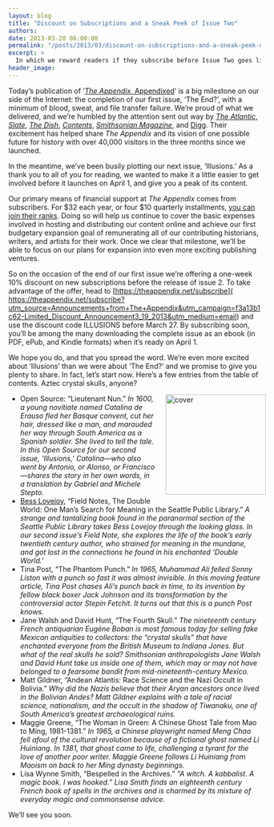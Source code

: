 ```yaml
---
layout: blog
title: "Discount on Subscriptions and a Sneak Peek of Issue Two"
authors:
date: 2013-03-20 06:00:00
permalink: "/posts/2013/03/discount-on-subscriptions-and-a-sneak-peek-of-issue-two"
excerpt: >
  In which we reward readers if they subscribe before Issue Two goes live, and we share a sneak peek of its contents. Aztec crystal skulls, anyone?
header_image: 
---
```

Today’s publication of ‘[_The Appendix_, Appendixed](http://theappendix.net/issues/2012/12/appendix-appendix)’ is a big milestone on our side of the Internet: the completion of our first issue, ‘The End?’, with a minimum of blood, sweat, and file transfer failure. We’re proud of what we delivered, and we’re humbled by the attention sent out way by [_The Atlantic_]( http://www.theatlantic.com/technology/archive/2013/01/do-not-try-to-recreate-this-16th-century-german-cat-bomb-at-home/272458/?utm_source=Announcements+from+The+Appendix&utm_campaign=f3a13b1c62-Limited_Discount_Announcement3_19_2013&utm_medium=email), [_Slate_]( http://www.slate.com/blogs/the_vault/2012/12/21/benjamin_the_anti_christ_a_document_reveals_a_failed_prophecy_from_1866.html?utm_source=Announcements+from+The+Appendix&utm_campaign=f3a13b1c62-Limited_Discount_Announcement3_19_2013&utm_medium=email), [_The Dish_]( http://dish.andrewsullivan.com/2013/02/28/canine-suicide/?utm_source=Announcements+from+The+Appendix&utm_campaign=f3a13b1c62-Limited_Discount_Announcement3_19_2013&utm_medium=email), [_Contents_](http://contentsmagazine.com/articles/neglected-histories-flourishing/), [_Smithsonian Magazine_]( http://blogs.smithsonianmag.com/smartnews/2013/02/the-fbi-once-freaked-out-about-nazi-monks-in-the-amazon-rainforest/?utm_source=Announcements+from+The+Appendix&utm_campaign=f3a13b1c62-Limited_Discount_Announcement3_19_2013&utm_medium=email), and [Digg]( http://digg.com/source/theappendix.net?utm_source=Announcements+from+The+Appendix&utm_campaign=f3a13b1c62-Limited_Discount_Announcement3_19_2013&utm_medium=email). Their excitement has helped share *The Appendix* and its vision of one possible future for history with over 40,000 visitors in the three months since we launched.

In the meantime, we’ve been busily plotting our next issue, ‘Illusions.’ As a thank you to all of you for reading, we wanted to make it a little easier to get involved before it launches on April 1, and give you a peak of its content.

Our primary means of financial support at *The Appendix* comes from subscribers. For $32 each year, or four $10 quarterly installments, [you can join their ranks]( https://theappendix.net/subscribe?utm_source=Announcements+from+The+Appendix&utm_campaign=f3a13b1c62-Limited_Discount_Announcement3_19_2013&utm_medium=email). Doing so will help us continue to cover the basic expenses involved in hosting and distributing our content online and achieve our first budgetary expansion goal of remunerating all of our contributing historians, writers, and artists for their work. Once we clear that milestone, we’ll be able to focus on our plans for expansion into even more exciting publishing ventures.

So on the occasion of the end of our first issue we’re offering a one-week 10% discount on new subscriptions before the release of issue 2. To take advantage of the offer, head to [https://theappendix.net/subscribe]( https://theappendix.net/subscribe?utm_source=Announcements+from+The+Appendix&utm_campaign=f3a13b1c62-Limited_Discount_Announcement3_19_2013&utm_medium=email) and use the discount code ILLUSIONS before March 27. By subscribing soon, you’ll be among the many downloading the complete issue as an ebook (in PDF, ePub, and Kindle formats) when it’s ready on April 1.

We hope you do, and that you spread the word. We’re even more excited about ‘Illusions’ than we were about ‘The End?’ and we promise to give you plenty to share. In fact, let’s start now. Here’s a few entries from the table of contents. Aztec crystal skulls, anyone?

<div style="float: right; padding: 0 0 10px 20px; margin-right: -10px">
    <a rel="lightbox" style="border-width: 0" href="http://s3.amazonaws.com/appendixjournal-images/images/attachments/000/000/336/large/Issue-_2-Cover.jpg?1363744315"><img src="http://s3.amazonaws.com/appendixjournal-images/images/attachments/000/000/336/medium/Issue-_2-Cover.jpg?1363744315" width="200" alt="cover" /></a>
</div>

- Open Source: “Lieutenant Nun.” _In 1600, a young novitiate named Catalina de Erauso fled her Basque convent, cut her hair, dressed like a man, and marauded her way through South America as a Spanish soldier. She lived to tell the tale. In this Open Source for our second issue, ‘Illusions,’ Catalina—who also went by Antonio, or Alonso, or Francisco—shares the story in her own words, in a translation by Gabriel and Michele Stepto._
- [Bess Lovejoy]( http://besslovejoy.com/), “Field Notes, The Double World: One Man’s Search for Meaning in the Seattle Public Library.” _A strange and tantalizing book found in the paranormal section of the Seattle Public Library takes Bess Lovejoy through the looking glass. In our second issue’s Field Note, she explores the life of the book’s early twentieth century author, who strained for meaning in the mundane, and got lost in the connections he found in his enchanted ‘Double World.’_
- Tina Post, “The Phantom Punch.” _In 1965, Muhammad Ali felled Sonny Liston with a punch so fast it was almost invisible. In this moving feature article, Tina Post chases Ali’s punch back in time, to its invention by fellow black boxer Jack Johnson and its transformation by the controversial actor Stepin Fetchit. It turns out that this is a punch Post knows._
- Jane Walsh and David Hunt, “The Fourth Skull.” _The nineteenth century French antiquarian Eugène Boban is most famous today for selling fake Mexican antiquities to collectors: the “crystal skulls” that have enchanted everyone from the British Museum to Indiana Jones. But what of the _real_ skulls he sold? Smithsonian anthropologists Jane Walsh and David Hunt take us inside one of them, which may or may not have belonged to a fearsome bandit from mid-nineteenth-century Mexico._
- Matt Gildner, “Andean Atlantis: Race Science and the Nazi Occult in Bolivia.” _Why did the Nazis believe that their Aryan ancestors once lived in the Bolivian Andes? Matt Gildner explains with a tale of racial science, nationalism, and the occult in the shadow of Tiwanaku, one of South America’s greatest archaeological ruins._
- Maggie Greene, “The Woman in Green: A Chinese Ghost Tale from Mao to Ming, 1981-1381.” _In 1965, a Chinese playwright named Meng Chao fell afoul of the cultural revolution because of a fictional ghost named Li Huiniang. In 1381, that ghost came to life, challenging a tyrant for the love of another poor writer. Maggie Greene follows Li Huiniang from Maoism on back to her Ming dynasty beginnings._
- Lisa Wynne Smith, “Bespelled in the Archives.” _“A witch. A kabbalist. A magic book. I was hooked.” Lisa Smith finds an eighteenth century French book of spells in the archives and is charmed by its mixture of everyday magic and commonsense advice._

We’ll see you soon.